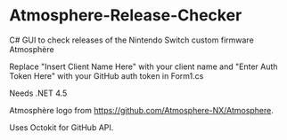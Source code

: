 # Atmosphere-Release-Checker
C# GUI to check releases of the Nintendo Switch custom firmware Atmosphère

Replace "Insert Client Name Here" with your client name and "Enter Auth Token Here" with your GitHub auth token in Form1.cs

Needs .NET 4.5

Atmosphère logo from https://github.com/Atmosphere-NX/Atmosphere.

Uses Octokit for GitHub API.
